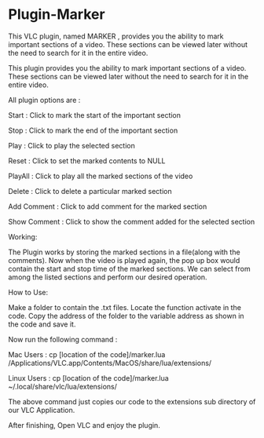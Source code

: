 # Plugin-Marker

This VLC plugin, named MARKER , provides you the ability to mark important sections of a video. These sections can be viewed later without the need to search for it in the entire video.

This plugin provides you the ability to mark important sections of a video. These sections can be viewed later without the need to search for it in the entire video.

All plugin options are :

Start   	 : Click to mark the start of the important section

Stop    	 : Click to mark the end of the important section

Play    	 : Click to play the selected section

Reset   	 : Click to set the marked contents to NULL

PlayAll 	 : Click to play all the marked sections of the video

Delete  	 : Click to delete a particular marked section

Add Comment  : Click to add comment for the marked section

Show Comment : Click to show the comment added for the selected section

Working:

The Plugin works by storing the marked sections in a file(along with the comments). Now when the video is played again, the pop up box would contain the start and stop time of the marked sections. We can select from among the listed sections and perform our desired operation.

How to Use:

Make a folder to contain the .txt files. Locate the function activate in the code. Copy the address of the folder to the variable address as shown in the code and save it. 

Now run the following command :

Mac Users : cp [location of the code]/marker.lua  /Applications/VLC.app/Contents/MacOS/share/lua/extensions/

Linux Users : cp [location of the code]/marker.lua ~/.local/share/vlc/lua/extensions/

The above command just copies our code to the extensions sub directory of our VLC Application.

After finishing, Open VLC and enjoy the plugin.
